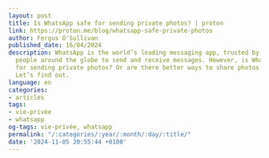 ```yaml
---
layout: post
title: Is WhatsApp safe for sending private photos? | proton
link: https://proton.me/blog/whatsapp-safe-private-photos
author: Fergus O'Sullivan
published_date: 16/04/2024
description: WhatsApp is the world’s leading messaging app, trusted by billions of
  people around the globe to send and receive messages. However, is WhatsApp safe
  for sending private photos? Or are there better ways to share photos online privately?
  Let’s find out.
language: en
categories:
- articles
tags:
- vie-privée
- whatsapp
og-tags: vie-privée, whatsapp
permalink: "/:categories/:year/:month/:day/:title/"
date: '2024-11-05 20:55:44 +0100'
---
```

